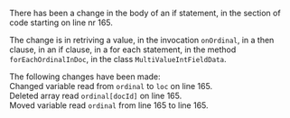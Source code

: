 There has been a change in the body of an if statement, in the section of code starting on line nr 165.
  
The change is in retriving a value, in the invocation ```onOrdinal```, in a then clause, in an if clause, in a for each statement, in the method ```forEachOrdinalInDoc```, in the class ```MultiValueIntFieldData```.
  
The following changes have been made:  
Changed variable read from ```ordinal``` to ```loc``` on line 165.  
Deleted array read ```ordinal[docId]``` on line 165.  
Moved variable read ```ordinal``` from line 165 to line 165.  
